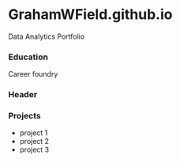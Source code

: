 # GrahamWField.github.io
Data Analytics Portfolio

### Education
Career foundry
### Header

### Projects
- project 1
- project 2
- project 3

